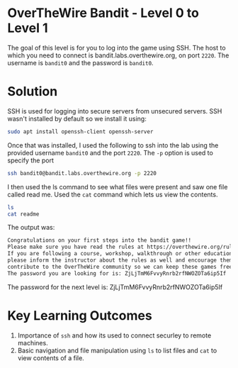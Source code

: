 # OverTheWire Bandit - Level 0 to Level 1
The goal of this level is for you to log into the game using SSH. The host to which you need to connect is bandit.labs.overthewire.org, on port `2220`. The username is `bandit0` and the password is `bandit0`.
# Solution

SSH is used for logging into secure servers from unsecured servers. SSH wasn't installed by default so we install it using:

```bash
sudo apt install openssh-client openssh-server
```

Once that was installed, I used the following to ssh into the lab using the provided username `bandit0` and the port `2220`. The `-p` option is used to specify the port

```bash
ssh bandit0@bandit.labs.overthewire.org -p 2220
```

I then used the ls command to see what files were present and saw one file called read me. Used the `cat` command which lets us view the contents.

```bash
ls
cat readme
```
The output was:
```bash
Congratulations on your first steps into the bandit game!!
Please make sure you have read the rules at https://overthewire.org/rules/
If you are following a course, workshop, walkthrough or other educational activity,
please inform the instructor about the rules as well and encourage them to
contribute to the OverTheWire community so we can keep these games free!
The password you are looking for is: ZjLjTmM6FvvyRnrb2rfNWOZOTa6ip5If
```

The password for the next level is: ZjLjTmM6FvvyRnrb2rfNWOZOTa6ip5If

# Key Learning Outcomes

1. Importance of `ssh` and how its used to connect securley to remote machines.
2. Basic navigation and file manipulation using `ls` to list files and `cat` to view contents of a file. 
